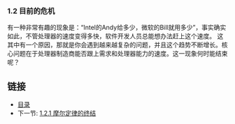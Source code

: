 ### 1.2 目前的危机

有一种非常有趣的现象是：“Intel的Andy给多少，微软的Bill就用多少”，事实确实如此，不管处理器的速度变得多快，软件开发人员总能想办法赶上这个速度。
这其中有一个原因，那就是你会遇到越来越复杂的问题，并且这个趋势不断增长。核心问题在于处理器制造商能否跟上需求和处理器能力的速度。这一现象何时能结束呢？


## 链接
- [目录](../README.md)
- 下一节: [1.2.1 摩尔定律的终结](1.1.2.1.md)
